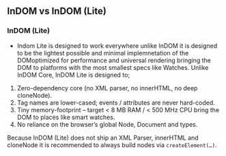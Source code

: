 ## InDOM vs InDOM (Lite)

### InDOM (Lite)
- Indom Lite is designed to work everywhere unlike InDOM it is designed to be the lightest possible and minimal implemnetation of the DOMoptimized for performance and universal rendering bringing the DOM to platforms with the most smallest specs like Watches.
  Unlike InDOM Core, InDOM Lite is designed to;

1. Zero-dependency core (no XML parser, no innerHTML, no deep cloneNode).
2. Tag names are lower-cased; events / attributes are never hard-coded.
3. Tiny memory-footprint – target < 8 MB RAM / < 500 MHz CPU bring the DOM to places like smart watches.
4. No reliance on the browser’s global Node, Document and types.

Because InDOM (Lite) does not ship an XML Parser, innerHTML and cloneNode it is recommended to always build nodes via `createElement(…)`.

